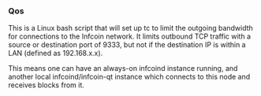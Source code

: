 ### Qos ###

This is a Linux bash script that will set up tc to limit the outgoing bandwidth for connections to the Infcoin network. It limits outbound TCP traffic with a source or destination port of 9333, but not if the destination IP is within a LAN (defined as 192.168.x.x).

This means one can have an always-on infcoind instance running, and another local infcoind/infcoin-qt instance which connects to this node and receives blocks from it.
